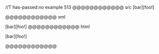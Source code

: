 //T has-passed:no
example 513
@@@@@@@@@@@@ src
[bar][foo\!]

[foo!]: /url
@@@@@@@@@@@@ xml
<?xml version="1.0" encoding="UTF-8"?>
<!DOCTYPE document SYSTEM "CommonMark.dtd">
<document xmlns="http://commonmark.org/xml/1.0">
  <paragraph>
    <text>[bar][foo!]</text>
  </paragraph>
</document>
@@@@@@@@@@@@ html
<p>[bar][foo!]</p>
@@@@@@@@@@@@

